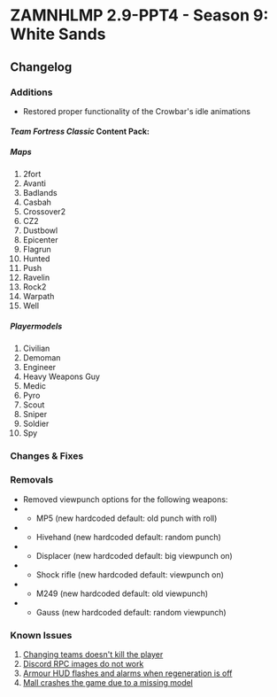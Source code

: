 # ZAMNHLMP 2.9-PPT4 - Season 9: White Sands
## Changelog

### Additions
- Restored proper functionality of the Crowbar's idle animations
#### __***Team Fortress Classic* Content Pack:**__
##### Maps
1. 2fort
1. Avanti
1. Badlands
1. Casbah
1. Crossover2
1. CZ2
1. Dustbowl
1. Epicenter
1. Flagrun
1. Hunted
1. Push
1. Ravelin
1. Rock2
1. Warpath
1. Well
##### Playermodels
1. Civilian
1. Demoman
1. Engineer
1. Heavy Weapons Guy
1. Medic
1. Pyro
1. Scout
1. Sniper
1. Soldier
1. Spy

### Changes & Fixes


### Removals
- Removed viewpunch options for the following weapons:
- - MP5 (new hardcoded default: old punch with roll)
- - Hivehand (new hardcoded default: random punch)
- - Displacer (new hardcoded default: big viewpunch on)
- - Shock rifle (new hardcoded default: viewpunch on)
- - M249 (new hardcoded default: old viewpunch)
- - Gauss (new hardcoded default: random viewpunch)

### Known Issues
1. [Changing teams doesn't kill the player](https://github.com/phoenixprojectsoftware/zamnhlmp/issues/79)
2. [Discord RPC images do not work](https://github.com/phoenixprojectsoftware/zamnhlmp/issues/77)
3. [Armour HUD flashes and alarms when regeneration is off](https://github.com/phoenixprojectsoftware/zamnhlmp/issues/72)
4. [Mall crashes the game due to a missing model](https://github.com/phoenixprojectsoftware/zamnhlmp/issues/87)